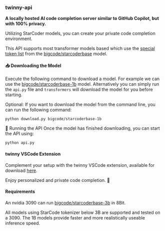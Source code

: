 ### twinny-api

**A locally hosted AI code completion server similar to GitHub Copilot, but with 100% privacy.**

Utilizing StarCoder models, you can create your private code completion environment.

This API supports most transformer models based which use the [special token list](https://huggingface.co/bigcode/starcoderbase/blob/main/special_tokens_map.json) from the [bigcode/starcoderbase](https://huggingface.co/bigcode/starcoderbase) model.

#### 📥 Downloading the Model

Execute the following command to download a model.  For example we can use the [bigcode/starcoderbase-1b](https://huggingface.co/bigcode/starcoderbase-3b) model.  Alternatively you can simply run the `api.py` file and `transformers` will download the model for you before starting.

Optional: If you want to download the model from the command line, you can run the following command:

```bash
python download.py bigcode/starcoderbase-1b
``````

🚀 Running the API
Once the model has finished downloading, you can start the API using:

```
python api.py
```

#### twinny VSCode Extension

Complement your setup with the twinny VSCode extension, available for download [here](https://github.com/rjmacarthy/twinny).

Enjoy personalized and private code completion. 🎉


#### Requirements

An nvidia 3090 can run [bigcode/starcoderbase-3b](https://huggingface.co/bigcode/starcoderbase-3b) in 8Bit.

All models using StarCode tokenizer below 3B are supported and tested on a 3090. The 1B models provide faster and more realistically useable inference speed.
